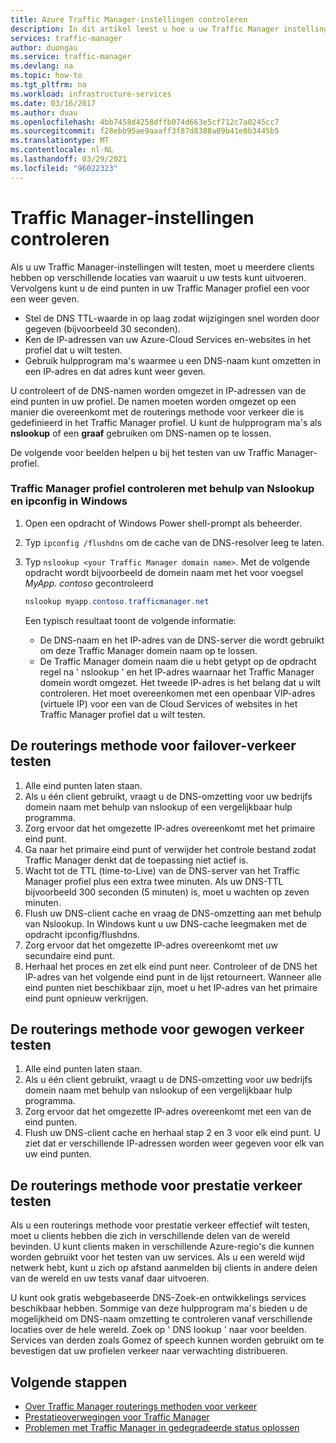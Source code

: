 ```yaml
---
title: Azure Traffic Manager-instellingen controleren
description: In dit artikel leest u hoe u uw Traffic Manager instellingen kunt controleren en de methode voor verkeers routering kunt testen.
services: traffic-manager
author: duongau
ms.service: traffic-manager
ms.devlang: na
ms.topic: how-to
ms.tgt_pltfrm: na
ms.workload: infrastructure-services
ms.date: 03/16/2017
ms.author: duau
ms.openlocfilehash: 4bb7458d4258dffb074d663e5cf712c7a0245cc7
ms.sourcegitcommit: f28ebb95ae9aaaff3f87d8388a09b41e0b3445b5
ms.translationtype: MT
ms.contentlocale: nl-NL
ms.lasthandoff: 03/29/2021
ms.locfileid: "96022323"
---
```

# <a name="verify-traffic-manager-settings"></a>Traffic Manager-instellingen controleren

Als u uw Traffic Manager-instellingen wilt testen, moet u meerdere clients hebben op verschillende locaties van waaruit u uw tests kunt uitvoeren. Vervolgens kunt u de eind punten in uw Traffic Manager profiel een voor een weer geven.

* Stel de DNS TTL-waarde in op laag zodat wijzigingen snel worden door gegeven (bijvoorbeeld 30 seconden).
* Ken de IP-adressen van uw Azure-Cloud Services en-websites in het profiel dat u wilt testen.
* Gebruik hulpprogram ma's waarmee u een DNS-naam kunt omzetten in een IP-adres en dat adres kunt weer geven.

U controleert of de DNS-namen worden omgezet in IP-adressen van de eind punten in uw profiel. De namen moeten worden omgezet op een manier die overeenkomt met de routerings methode voor verkeer die is gedefinieerd in het Traffic Manager profiel. U kunt de hulpprogram ma's als **nslookup** of een **graaf** gebruiken om DNS-namen op te lossen.

De volgende voor beelden helpen u bij het testen van uw Traffic Manager-profiel.

### <a name="check-traffic-manager-profile-using-nslookup-and-ipconfig-in-windows"></a>Traffic Manager profiel controleren met behulp van Nslookup en ipconfig in Windows

1. Open een opdracht of Windows Power shell-prompt als beheerder.
2. Typ `ipconfig /flushdns` om de cache van de DNS-resolver leeg te laten.
3. Typ `nslookup <your Traffic Manager domain name>`. Met de volgende opdracht wordt bijvoorbeeld de domein naam met het voor voegsel *MyApp. contoso* gecontroleerd

    ```powershell
    nslookup myapp.contoso.trafficmanager.net
    ```

    Een typisch resultaat toont de volgende informatie:

    + De DNS-naam en het IP-adres van de DNS-server die wordt gebruikt om deze Traffic Manager domein naam op te lossen.
    + De Traffic Manager domein naam die u hebt getypt op de opdracht regel na ' nslookup ' en het IP-adres waarnaar het Traffic Manager domein wordt omgezet. Het tweede IP-adres is het belang dat u wilt controleren. Het moet overeenkomen met een openbaar VIP-adres (virtuele IP) voor een van de Cloud Services of websites in het Traffic Manager profiel dat u wilt testen.

## <a name="how-to-test-the-failover-traffic-routing-method"></a>De routerings methode voor failover-verkeer testen

1. Alle eind punten laten staan.
2. Als u één client gebruikt, vraagt u de DNS-omzetting voor uw bedrijfs domein naam met behulp van nslookup of een vergelijkbaar hulp programma.
3. Zorg ervoor dat het omgezette IP-adres overeenkomt met het primaire eind punt.
4. Ga naar het primaire eind punt of verwijder het controle bestand zodat Traffic Manager denkt dat de toepassing niet actief is.
5. Wacht tot de TTL (time-to-Live) van de DNS-server van het Traffic Manager profiel plus een extra twee minuten. Als uw DNS-TTL bijvoorbeeld 300 seconden (5 minuten) is, moet u wachten op zeven minuten.
6. Flush uw DNS-client cache en vraag de DNS-omzetting aan met behulp van Nslookup. In Windows kunt u uw DNS-cache leegmaken met de opdracht ipconfig/flushdns.
7. Zorg ervoor dat het omgezette IP-adres overeenkomt met uw secundaire eind punt.
8. Herhaal het proces en zet elk eind punt neer. Controleer of de DNS het IP-adres van het volgende eind punt in de lijst retourneert. Wanneer alle eind punten niet beschikbaar zijn, moet u het IP-adres van het primaire eind punt opnieuw verkrijgen.

## <a name="how-to-test-the-weighted-traffic-routing-method"></a>De routerings methode voor gewogen verkeer testen

1. Alle eind punten laten staan.
2. Als u één client gebruikt, vraagt u de DNS-omzetting voor uw bedrijfs domein naam met behulp van nslookup of een vergelijkbaar hulp programma.
3. Zorg ervoor dat het omgezette IP-adres overeenkomt met een van de eind punten.
4. Flush uw DNS-client cache en herhaal stap 2 en 3 voor elk eind punt. U ziet dat er verschillende IP-adressen worden weer gegeven voor elk van uw eind punten.

## <a name="how-to-test-the-performance-traffic-routing-method"></a>De routerings methode voor prestatie verkeer testen

Als u een routerings methode voor prestatie verkeer effectief wilt testen, moet u clients hebben die zich in verschillende delen van de wereld bevinden. U kunt clients maken in verschillende Azure-regio's die kunnen worden gebruikt voor het testen van uw services. Als u een wereld wijd netwerk hebt, kunt u zich op afstand aanmelden bij clients in andere delen van de wereld en uw tests vanaf daar uitvoeren.

U kunt ook gratis webgebaseerde DNS-Zoek-en ontwikkelings services beschikbaar hebben. Sommige van deze hulpprogram ma's bieden u de mogelijkheid om DNS-naam omzetting te controleren vanaf verschillende locaties over de hele wereld. Zoek op ' DNS lookup ' naar voor beelden. Services van derden zoals Gomez of speech kunnen worden gebruikt om te bevestigen dat uw profielen verkeer naar verwachting distribueren.

## <a name="next-steps"></a>Volgende stappen

* [Over Traffic Manager routerings methoden voor verkeer](traffic-manager-routing-methods.md)
* [Prestatieoverwegingen voor Traffic Manager](traffic-manager-performance-considerations.md)
* [Problemen met Traffic Manager in gedegradeerde status oplossen](traffic-manager-troubleshooting-degraded.md)
